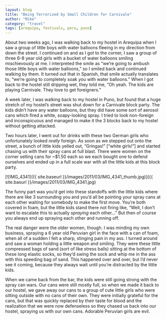 ```yaml
---
layout: blog
title: "Being Terrorized by Small Children for Carnivale"
author: "Mike"
category: "travel"
tags: [arequipa, festivals, peru, puno]
---
```


About two weeks ago, I was walking back to my hostel in Arequipa when I saw a group of little boys with water balloons fleeing in my direction from down the street. I continued on and as I got to the corner, I saw a group of three 6-8 year old girls with a bucket of water balloons smiling mischievously at me. I interpreted the smile as “we’re going to ambush those little boys with water balloons,” so I smiled back and continued walking by them. It turned out that in Spanish, that smile actually translates to, “we’re going to completely soak *you* with water balloons.” When I got back to the hostel still dripping wet, they told me, “Oh yeah. The kids are playing Carnivale. They love to get foreigners.”

A week later, I was walking back to my hostel in Puno, but found that a huge stretch of my hostel’s street was shut down for a Carnivale block party. The kids didn’t have any water balloons, but they did have some sort of aerosol cans which fired a white, soapy-looking spray. I tried to look non-foreign and inconspicuous and managed to make it the 3 blocks back to my hostel without getting attacked.

Two hours later, I went out for drinks with these two German girls who unfortunately looked *really* foreign. As soon as we stepped out onto the street, a bunch of little kids yelled out, “Gringas!” [“white girls!”] and started chasing us with their spray cans at full blast. There were women on the corner selling cans for ~$1.50 each so we each bought one to defend ourselves and ended up in a full scale war with all the little kids at this block party.

[![IMG_4341]({{ site.baseurl }}/images/2011/03/IMG_4341_thumb.jpg)]({{ site.basurl }}/images/2011/03/IMG_4341.jpg)

The funny part was you’d get into these standoffs with the little kids where there are like 3 surrounding you and you’d all be pointing your spray cans at each other waiting for somebody to make the first move. You’re both covered in foam, but the little kids stand there not firing like, “Well, I don’t want to escalate this to actually *spraying* each other…” But then of course you always end up spraying each other and running off.

The real danger were the older women, though. I was minding my own business, spraying a 6 year old Peruvian girl in the face with a can of foam, when all of a sudden I felt a sharp, stinging pain in my ass. I turned around and saw a woman holding a little weapon and smiling. They were these little compressed bags of sand (sort of like stress balls) sitting at the bottom of these long elastic socks, so they’d swing the sock and whip me in the ass with this speeding bag of sand. This happened over and over, but I’d never see it coming, because they always wait until you’re distracted by the little kids.

When we came back from the bar, the kids were still going strong with the spray can wars. Our cans were still mostly full, so when we made it back to our hostel, we gave away our cans to a group of cute little girls who were sitting outside with no cans of their own. They were initially grateful for the cans, but that was quickly replaced by their taste for blood and the realization that we were now defenseless so they chased us back into our hostel, spraying us with our own cans. Adorable Peruvian girls are evil.
